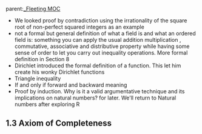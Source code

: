 parent:[_Fleeting MOC](_Fleeting%20MOC.md)

- We looked proof by contradiction using the irrationality of the square root of non-perfect squared integers as an example
- not a formal but general definition of what a field is and what an ordered field is: something you can apply the usual addition multiplication , commutative, associative and distributive property while having some sense of order to let you carry out inequality operations. More formal definition in Section 8
- Dirichlet introduced the formal definition of a function. This let him create his wonky Dirichlet functions
- Triangle inequality
- If and only if forward and backward meaning
- Proof by induction. Why is it a valid argumentative technique and its implications on natural numbers? for later. We'll return to Natural numbers after exploring R

1.3 Axiom of Completeness
- 